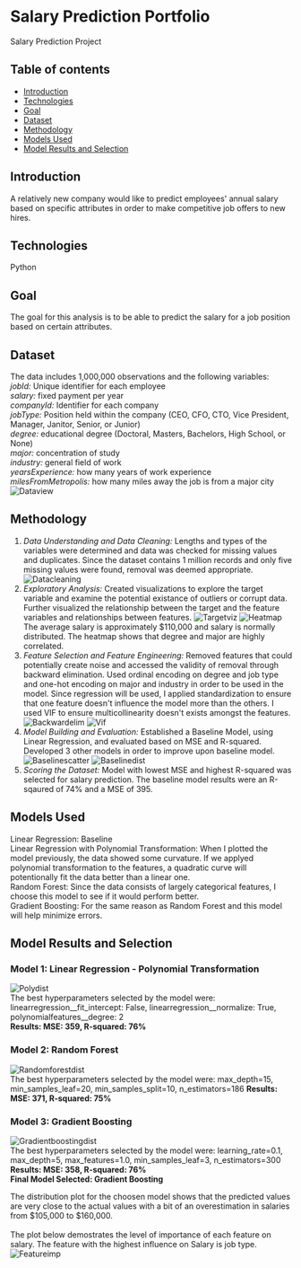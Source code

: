 # Salary Prediction Portfolio
Salary Prediction Project
## Table of contents
* [Introduction](#introduction)
* [Technologies](#technologies)
* [Goal](#goal)
* [Dataset](#dataset)
* [Methodology](#methodology)
* [Models Used](#models-used)
* [Model Results and Selection](#model-results-and-selection)
## Introduction
A relatively new company would like to predict employees' annual salary based on specific attributes in order to make competitive job offers to new hires. 
## Technologies
Python
## Goal
The goal for this analysis is to be able to predict the salary for a job position based on certain attributes.
## Dataset
The data includes 1,000,000 observations and the following variables:
<br>
*jobId:* Unique identifier for each employee 
<br>
*salary:* fixed payment per year 
<br>
*companyId:* Identifier for each company 
<br>
*jobType:* Position held within the company (CEO, CFO, CTO, Vice President, Manager, Janitor, Senior, or Junior) 
<br>
*degree:* educational degree (Doctoral, Masters, Bachelors, High School, or None) 
<br>
*major:* concentration of study 
<br>
*industry:* general field of work 
<br>
*yearsExperience:* how many years of work experience 
<br>
*milesFromMetropolis:* how many miles away the job is from a major city
![Dataview](./img/dataview.png)
## Methodology
1. *Data Understanding and Data Cleaning:* Lengths and types of the variables were determined and data was checked for missing values and duplicates. Since the dataset contains 1 million records and only five missing values were found, removal was deemed appropriate. <br />
![Datacleaning](./img/datacleaning.png)
2. *Exploratory Analysis:* Created visualizations to explore the target variable and examine the potential existance of outliers or corrupt data. Further visualized the relationship between the target and the feature variables and relationships between features.
![Targetviz](./img/targetviz.png) ![Heatmap](./img/heatmap.png) <br />
The average salary is approximately $110,000 and salary is normally distributed. The heatmap shows that degree and major are highly correlated.
3. *Feature Selection and Feature Engineering:* Removed features that could potentially create noise and accessed the validity of removal through backward elimination. Used ordinal encoding on degree and job type and one-hot encoding on major and industry in order to be used in the model. Since regression will be used, I applied standardization to ensure that one feature doesn't influence the model more than the others. I used VIF to ensure multicollinearity doesn't exists amongst the features.
![Backwardelim](./img/backwardelim.PNG) ![Vif](./img/vif.PNG)
4. *Model Building and Evaluation:* Established a Baseline Model, using Linear Regression, and evaluated based on MSE and R-squared. Developed 3 other models in order to improve upon baseline model. <br />
![Baselinescatter](./img/baselinescatter.png) ![Baselinedist](./img/baselinedist.PNG)
5. *Scoring the Dataset:* Model with lowest MSE and highest R-squared was selected for salary prediction. The baseline model results were an R-sqaured of 74% and a MSE of 395.
## Models Used
Linear Regression: Baseline
<br>
Linear Regression with Polynomial Transformation: When I plotted the model previously, the data showed some curvature. If we applyed polynomial transformation to the features, a quadratic curve will potentionally fit the data better than a linear one.
<br>
Random Forest: Since the data consists of largely categorical features, I choose this model to see if it would perform better.
<br>
Gradient Boosting: For the same reason as Random Forest and this model will help minimize errors.
## Model Results and Selection
### Model 1: Linear Regression - Polynomial Transformation
![Polydist](./img/polydist.PNG)
<br>
The best hyperparameters selected by the model were: linearregression__fit_intercept: False, linearregression__normalize: True, polynomialfeatures__degree: 2
<br>
**Results: MSE: 359, R-squared: 76%**
<br>
### Model 2: Random Forest
![Randomforestdist](./img/randomforestdist.PNG)
<br>
The best hyperparameters selected by the model were: max_depth=15, min_samples_leaf=20, min_samples_split=10, n_estimators=186
**Results: MSE: 371, R-squared: 75%**
<br>
### Model 3: Gradient Boosting
![Gradientboostingdist](./img/gradientboostingdist.PNG)
<br>
The best hyperparameters selected by the model were: learning_rate=0.1, max_depth=5, max_features=1.0, min_samples_leaf=3, n_estimators=300
**Results: MSE: 358, R-squared: 76%**
<br>
**Final Model Selected: Gradient Boosting**

The distribution plot for the choosen model shows that the predicted values are very close to the actual values with a bit of an overestimation in salaries from $105,000 to $160,000.<br />
<br>
The plot below demostrates the level of importance of each feature on salary. The feature with the highest influence on Salary is job type.
![Featureimp](./img/featureimp.PNG)<br />
